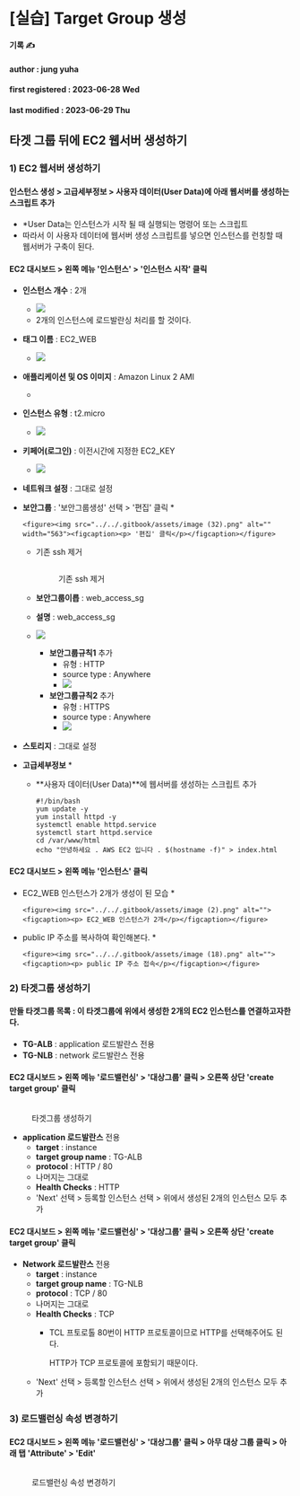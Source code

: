# \[실습] Target Group 생성

**기록 ✍️**

#### author : jung yuha

#### first registered : 2023-06-28 Wed

#### last modified : 2023-06-29 Thu



## 타겟 그룹 뒤에 EC2 웹서버 생성하기

### 1) EC2 웹서버 생성하기

#### 인스턴스 생성 > 고급세부정보 > 사용자 데이터(User Data)에 아래 웹서버를 생성하는 스크립트 추가

* \*User Data는 인스턴스가 시작 될 때 실행되는 명령어 또는 스크립트
* 따라서 이 사용자 데이터에 웹서버 생성 스크립트를 넣으면 인스턴스를 런칭할 때 웹서버가 구축이 된다.&#x20;

#### EC2 대시보드 > 왼쪽 메뉴 '인스턴스' > '인스턴스 시작' 클릭

* **인스턴스 개수** : 2개
  * ![](<../../.gitbook/assets/image (30).png>)
  * 2개의 인스턴스에 로드발란싱 처리를 할 것이다.
* **태그 이름** : EC2\_WEB
  * ![](<../../.gitbook/assets/image (5).png>)
* **애플리케이션 및 OS 이미지** : Amazon Linux 2 AMI
  * <img src="../../.gitbook/assets/image (31).png" alt="" data-size="original">
* **인스턴스 유형** : t2.micro
  * ![](<../../.gitbook/assets/image (11).png>)
* **키페어(로그인)** : 이전시간에 지정한 EC2\_KEY
  * ![](<../../.gitbook/assets/image (6).png>)
* **네트워크 설정** : 그대로 설정
* **보안그룹** : '보안그룹생성' 선택 > '편집' 클릭
  *

      <figure><img src="../../.gitbook/assets/image (32).png" alt="" width="563"><figcaption><p> '편집' 클릭</p></figcaption></figure>


  *   기존 ssh 제거

      <figure><img src="../../.gitbook/assets/image (8).png" alt=""><figcaption><p> 기존 ssh 제거</p></figcaption></figure>
  * **보안그룹이릅** : web\_access\_sg
  * **설명** : web\_access\_sg
  * ![](<../../.gitbook/assets/image (7).png>)
    * **보안그룹규칙1** 추가
      * 유형 : HTTP
      * source type : Anywhere
      * ![](<../../.gitbook/assets/image (33).png>)
    * **보안그룹규칙2** 추가
      * 유형 : HTTPS
      * source type : Anywhere
      * ![](<../../.gitbook/assets/image (15).png>)
* **스토리지** : 그대로 설정
* **고급세부정보**
  *
  *   **사용자 데이터(User Data)**에 웹서버를 생성하는 스크립트 추가

      ```
      #!/bin/bash
      yum update -y
      yum install httpd -y
      systemctl enable httpd.service
      systemctl start httpd.service
      cd /var/www/html
      echo "안녕하세요 . AWS EC2 입니다 . $(hostname -f)" > index.html
      ```

#### EC2 대시보드 > 왼쪽 메뉴 '인스턴스' 클릭

* EC2\_WEB 인스턴스가 2개가 생성이 된 모습
  *

      <figure><img src="../../.gitbook/assets/image (2).png" alt=""><figcaption><p> EC2_WEB 인스턴스가 2개</p></figcaption></figure>
* public IP 주소를 복사하여 확인해본다.
  *

      <figure><img src="../../.gitbook/assets/image (18).png" alt=""><figcaption><p> public IP 주소 접속</p></figcaption></figure>

### 2) 타겟그룹 생성하기

#### 만들 타겟그룹 목록 : 이 타겟그룹에 위에서 생성한 2개의 EC2 인스턴스를 연결하고자한다.

* **TG-ALB** : application 로드발란스 전용
* **TG-NLB** : network 로드발란스 전용

#### EC2 대시보드 > 왼쪽 메뉴 '로드밸런싱' > '대상그룹' 클릭 > 오른쪽 상단 'create target group' 클릭

<figure><img src="../../.gitbook/assets/image (1).png" alt=""><figcaption><p> 타겟그룹 생성하기</p></figcaption></figure>

* **application 로드발란스** 전용
  * **target** : instance
  * **target group name** : TG-ALB
  * **protocol** : HTTP / 80
  * 나머지는 그대로
  * **Health Checks** : HTTP
  * 'Next' 선택 > 등록할 인스턴스 선택 > 위에서 생성된 2개의 인스턴스 모두 추가

#### EC2 대시보드 > 왼쪽 메뉴 '로드밸런싱' > '대상그룹' 클릭 > 오른쪽 상단 'create target group' 클릭

* **Network 로드발란스** 전용
  * **target** : instance
  * **target group name** : TG-NLB
  * **protocol** : TCP / 80
  * 나머지는 그대로
  * **Health Checks** : TCP
    *   TCL 프토로톨 80번이 HTTP 프로토콜이므로 HTTP를 선택해주어도 된다.

        HTTP가 TCP 프로토콜에 포함되기 때문이다.
  * 'Next' 선택 > 등록할 인스턴스 선택 > 위에서 생성된 2개의 인스턴스 모두 추가

### 3) 로드밸런싱 속성 변경하기

#### EC2 대시보드 > 왼쪽 메뉴 '로드밸런싱' > '대상그룹' 클릭 >  아무 대상 그룹 클릭 > 아래 탭 'Attribute' > 'Edit'

<figure><img src="../../.gitbook/assets/image (4).png" alt=""><figcaption><p> 로드밸런싱 속성 변경하기</p></figcaption></figure>
